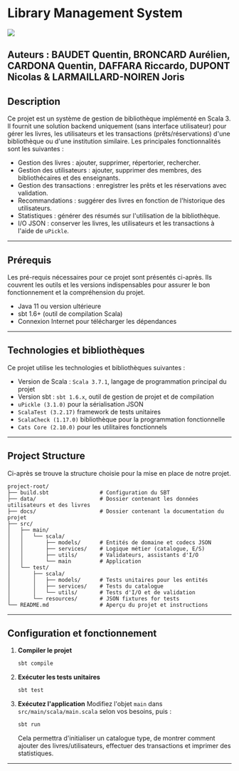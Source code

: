 # Library Management System

<img src="https://www.skoolbeep.com/blog/wp-content/uploads/2020/12/WHAT-IS-THE-PURPOSE-OF-A-LIBRARY-MANAGEMENT-SYSTEM-min.png">

## Auteurs : BAUDET Quentin, BRONCARD Aurélien, CARDONA Quentin, DAFFARA Riccardo, DUPONT Nicolas & LARMAILLARD-NOIREN Joris


## Description

Ce projet est un système de gestion de bibliothèque implémenté en Scala 3. Il fournit une solution backend uniquement
(sans interface utilisateur) pour gérer les livres, les utilisateurs et les transactions (prêts/réservations) d'une
bibliothèque ou d'une institution similaire. Les principales fonctionnalités sont les suivantes :
- Gestion des livres : ajouter, supprimer, répertorier, rechercher.
- Gestion des utilisateurs : ajouter, supprimer des membres, des bibliothécaires et des enseignants.
- Gestion des transactions : enregistrer les prêts et les réservations avec validation.
- Recommandations : suggérer des livres en fonction de l'historique des utilisateurs.
- Statistiques : générer des résumés sur l'utilisation de la bibliothèque.
- I/O JSON : conserver les livres, les utilisateurs et les transactions à l'aide de `uPickle`.
---

## Prérequis
Les pré-requis nécessaires pour ce projet sont présentés ci-après. Ils couvrent les outils et les versions
indispensables pour assurer le bon fonctionnement et la compréhension du projet.
- Java 11 ou version ultérieure
- sbt 1.6+ (outil de compilation Scala)
- Connexion Internet pour télécharger les dépendances
---

## Technologies et bibliothèques
Ce projet utilise les technologies et bibliothèques suivantes :
- Version de Scala : `Scala 3.7.1`, langage de programmation principal du projet
- Version sbt : `sbt 1.6.x`, outil de gestion de projet et de compilation
- `uPickle (3.1.0)` pour la sérialisation JSON
- `ScalaTest (3.2.17)` framework de tests unitaires
- `ScalaCheck (1.17.0)` bibliothèque pour la programmation fonctionnelle
- `Cats Core (2.10.0)` pour les utilitaires fonctionnels
---

## Project Structure
Ci-après se trouve la structure choisie pour la mise en place de notre projet.
```pgsql
project-root/
├── build.sbt                # Configuration du SBT
├── data/                    # Dossier contenant les données utilisateurs et des livres
├── docs/                    # Dossier contenant la documentation du projet
├── src/
│   ├── main/
│   │   └── scala/
│   │       ├── models/      # Entités de domaine et codecs JSON
│   │       ├── services/    # Logique métier (catalogue, E/S)
│   │       ├── utils/       # Validateurs, assistants d'I/O
│   │       └── main         # Application
│   └── test/
│       ├── scala/
│       │   ├── models/      # Tests unitaires pour les entités
│       │   ├── services/    # Tests du catalogue
│       │   └── utils/       # Tests d'I/O et de validation
│       └── resources/       # JSON fixtures for tests
└── README.md                # Aperçu du projet et instructions
```
---

## Configuration et fonctionnement
1. **Compiler le projet**
    ```bash
   sbt compile
    ```
2. **Exécuter les tests unitaires**
    ```bash
   sbt test
   ```
3. **Exécutez l'application** Modifiez l'objet `main` dans `src/main/scala/main.scala` selon vos besoins, puis :
    ```bash
   sbt run
    ```
   Cela permettra d'initialiser un catalogue type, de montrer comment ajouter des livres/utilisateurs, effectuer des
   transactions et imprimer des statistiques.
---